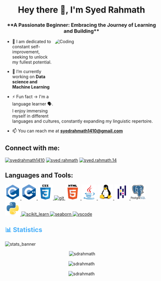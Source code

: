 
<h1 align="center">Hey there 👋, I'm Syed Rahmath</h1>
<p></p>
<h3 align="center">**A Passionate Beginner: Embracing the Journey of Learning and Building**</h3>
<img align="right" alt="Coding" height="250"width="340" src="https://media.giphy.com/media/qgQUggAC3Pfv687qPC/giphy.gif" style="display: inline-block; border-radius: 20px; overflow: hidden;">	

- 🔭  I am dedicated to constant self-improvement, seeking to unlock my fullest potential.

- 🌱 I’m currently working on **Data science and Machine Learning**



- ⚡ Fun fact -> I'm a language learner 🗣️. I enjoy immersing myself in different languages and cultures, constantly expanding my linguistic repertoire.
- 📫 You can reach me at **syedrahmath1410@gmail.com**

<h2 align="left">Connect with me:</h2>
<p align="left">
<a href="https://twitter.com/syedrahmath1410" target="blank"><img align="center" src="https://raw.githubusercontent.com/rahuldkjain/github-profile-readme-generator/master/src/images/icons/Social/twitter.svg" alt="syedrahmath1410" height="40" width="50" /></a>
<a href="https://linkedin.com/in/syed rahmath" target="blank"><img align="center" src="https://raw.githubusercontent.com/rahuldkjain/github-profile-readme-generator/master/src/images/icons/Social/linked-in-alt.svg" alt="syed rahmath" height="40" width="50" /></a>
<a href="https://instagram.com/syed.rahmath.14" target="blank"><img align="center" src="https://raw.githubusercontent.com/rahuldkjain/github-profile-readme-generator/master/src/images/icons/Social/instagram.svg" alt="syed.rahmath.14" height="40" width="50" /></a>
</p>

<h2 align="left">Languages and Tools:</h2>
  <a href="https://www.cprogramming.com/" target="_blank" rel="noreferrer"> <img src="https://raw.githubusercontent.com/devicons/devicon/master/icons/c/c-original.svg" alt="c" width="50" height="50"/> </a> <a href="https://www.w3schools.com/cpp/" target="_blank" rel="noreferrer"> <img src="https://raw.githubusercontent.com/devicons/devicon/master/icons/cplusplus/cplusplus-original.svg" alt="cplusplus" width="50" height="50"/> </a> <a href="https://www.w3schools.com/css/" target="_blank" rel="noreferrer"> <img src="https://raw.githubusercontent.com/devicons/devicon/master/icons/css3/css3-original-wordmark.svg" alt="css3" width="50" height="50"/> </a> <a href="https://git-scm.com/" target="_blank" rel="noreferrer"> <img src="https://www.vectorlogo.zone/logos/git-scm/git-scm-icon.svg" alt="git" width="50" height="50"/> </a> <a href="https://www.w3.org/html/" target="_blank" rel="noreferrer"> <img src="https://raw.githubusercontent.com/devicons/devicon/master/icons/html5/html5-original-wordmark.svg" alt="html5" width="50" height="50"/> </a> <a href="https://www.java.com" target="_blank" rel="noreferrer"> <img src="https://raw.githubusercontent.com/devicons/devicon/master/icons/java/java-original.svg" alt="java" width="50" height="50"/> </a> <a href="https://www.linux.org/" target="_blank" rel="noreferrer"> <img src="https://raw.githubusercontent.com/devicons/devicon/master/icons/linux/linux-original.svg" alt="linux" width="50" height="50"/> </a> <a href="https://pandas.pydata.org/" target="_blank" rel="noreferrer"> <img src="https://raw.githubusercontent.com/devicons/devicon/2ae2a900d2f041da66e950e4d48052658d850630/icons/pandas/pandas-original.svg" alt="pandas" width="50" height="50"/> </a> <a href="https://www.postgresql.org" target="_blank" rel="noreferrer"> <img src="https://raw.githubusercontent.com/devicons/devicon/master/icons/postgresql/postgresql-original-wordmark.svg" alt="postgresql" width="50" height="50"/> </a> <a href="https://www.python.org" target="_blank" rel="noreferrer"> <img src="https://raw.githubusercontent.com/devicons/devicon/master/icons/python/python-original.svg" alt="python" width="50" height="50"/> </a> <a href="https://scikit-learn.org/" target="_blank" rel="noreferrer"> <img src="https://upload.wikimedia.org/wikipedia/commons/0/05/Scikit_learn_logo_small.svg" alt="scikit_learn" width="50" height="50"/> </a> <a href="https://seaborn.pydata.org/" target="_blank" rel="noreferrer"> <img src="https://seaborn.pydata.org/_images/logo-mark-lightbg.svg" alt="seaborn" width="50" height="50"/> </a> 
  <a href="https://code.visualstudio.com/" target="_blank" rel="noreferrer">
      <img  alt="vscode" height="50px" style="padding-right:10px;"src="https://cdn.jsdelivr.net/gh/devicons/devicon/icons/vscode/vscode-original.svg"/>
  </a></p>

<h2 style="color: #44AEFB">📊 Statistics</h2>

![stats_banner](https://user-images.githubusercontent.com/78341798/194534778-d662496c-ae00-4e8d-ae9b-b90912054e7f.gif)
<div class="stats" align="center">
<p>&nbsp;<img align="center" src="https://github-readme-stats.vercel.app/api?username=sdrahmath&show_icons=true&locale=en&theme=algolia&border_radius=20" alt="sdrahmath"/></p>
<p><img align="center" src="https://github-readme-streak-stats.herokuapp.com/?user=sdrahmath&theme=algolia&border_radius=20" alt="sdrahmath" /></p>

<p><img align="center" src="https://github-readme-stats.vercel.app/api/top-langs?username=sdrahmath&show_icons=true&locale=en&layout=compact&theme=algolia&border_radius=20" alt="sdrahmath" /></p>
</div>

<!---
sdrahmath/sdrahmath is a ✨ special ✨ repository because its `README.md` (this file) appears on your GitHub profile.
You can click the Preview link to take a look at your changes.
--->
